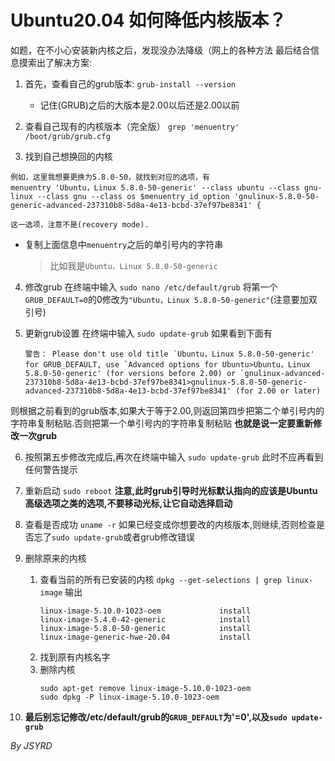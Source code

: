 Ubuntu20.04 如何降低内核版本？
======

如题，在不小心安装新内核之后，发现没办法降级（网上的各种方法
最后结合信息摸索出了解决方案:

1. 首先，查看自己的grub版本:
`grub-install --version`
	* 记住(GRUB)之后的大版本是2.00以后还是2.00以前



2. 查看自己现有的内核版本（完全版）
`grep 'menuentry' /boot/grub/grub.cfg`



3. 找到自己想换回的内核

```shell
例如，这里我想要更换为5.8.0-50，就找到对应的选项，有
menuentry 'Ubuntu，Linux 5.8.0-50-generic' --class ubuntu --class gnu-linux --class gnu --class os $menuentry_id_option 'gnulinux-5.8.0-50-generic-advanced-237310b8-5d8a-4e13-bcbd-37ef97be8341' {

这一选项，注意不是(recovery mode).
```
 * 复制上面信息中`menuentry`之后的单引号内的字符串
	
	>比如我是`Ubuntu，Linux 5.8.0-50-generic`



4. 修改grub
在终端中输入
`sudo nano /etc/default/grub`
将第一个`GRUB_DEFAULT=0`的0修改为`"Ubuntu，Linux 5.8.0-50-generic"`(注意要加双引号)



5. 更新grub设置
在终端中输入
`sudo update-grub`
如果看到下面有
	```shell
	警告： Please don't use old title `Ubuntu，Linux 5.8.0-50-generic' 	for GRUB_DEFAULT, use `Advanced options for Ubuntu>Ubuntu，Linux 5.8.0-50-generic' (for versions before 2.00) or `gnulinux-advanced-237310b8-5d8a-4e13-bcbd-37ef97be8341>gnulinux-5.8.0-50-generic-advanced-237310b8-5d8a-4e13-bcbd-37ef97be8341' (for 2.00 or later)
	```
则根据之前看到的grub版本,如果大于等于2.00,则返回第四步把第二个单引号内的字符串复制粘贴.否则把第一个单引号内的字符串复制粘贴
**也就是说一定要重新修改一次grub**



6. 按照第五步修改完成后,再次在终端中输入
`sudo update-grub`
此时不应再看到任何警告提示



7. 重新启动
`sudo reboot`
**注意,此时grub引导时光标默认指向的应该是Ubuntu高级选项之类的选项,不要移动光标,让它自动选择启动**



8. 查看是否成功
`uname -r`
如果已经变成你想要改的内核版本,则继续,否则检查是否忘了`sudo update-grub`或者grub修改错误



9. 删除原来的内核
	1. 查看当前的所有已安装的内核
		`dpkg --get-selections | grep linux-image`
		输出
		```shell
		linux-image-5.10.0-1023-oem             install
		linux-image-5.4.0-42-generic			install
		linux-image-5.8.0-50-generic			install
		linux-image-generic-hwe-20.04			install
		```
	2. 找到原有内核名字
	3. 删除内核
		```shell
		sudo apt-get remove linux-image-5.10.0-1023-oem
		sudo dpkg -P linux-image-5.10.0-1023-oem
		```
10. **最后别忘记修改/etc/default/grub的`GRUB_DEFAULT`为'=0',以及`sudo update-grub`**



*By JSYRD*